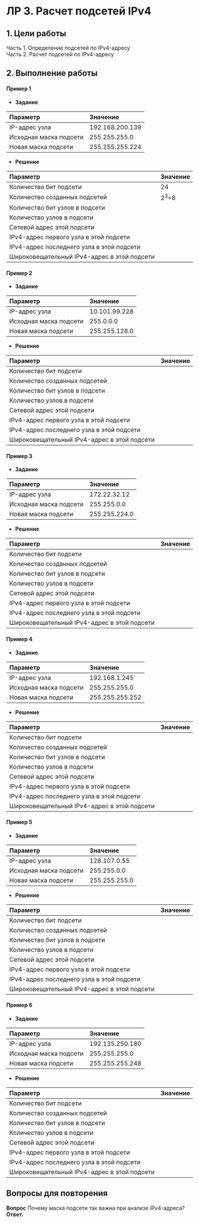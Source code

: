 # ЛР 3. Расчет подсетей IPv4

## 1. Цели работы

Часть 1. Определение подсетей по IPv4-адресу   
Часть 2. Расчет подсетей по IPv4-адресу


## 2. Выполнение работы

#### Пример 1

- **Задание**

| Параметр | Значение | 
| :------------- | :------------- |
| IP-адрес узла | 192.168.200.139 |
| Исходная маска подсети | 255.255.255.0 |
| Новая маска подсети | 255.255.255.224 |

- **Решение**

| Параметр | Значение | 
| :------------- | :------------- |
| Количество бит подсети | 24 |
| Количество созданных подсетей | $2^3$=8 |
| Количество бит узлов в подсети |  |
| Количество узлов в подсети |  |
| Сетевой адрес этой подсети |  |
| IPv4-адрес первого узла в этой подсети |  |
| IPv4-адрес последнего узла в этой подсети |  |
| Широковещательный IPv4-адрес в этой подсети |  |

#### Пример 2

- **Задание**

| Параметр | Значение | 
| :------------- | :------------- |
| IP-адрес узла | 10.101.99.228 |
| Исходная маска подсети | 255.0.0.0 |
| Новая маска подсети | 255.255.128.0 |

- **Решение**

| Параметр | Значение | 
| :------------- | :------------- |
| Количество бит подсети |  |
| Количество созданных подсетей |  |
| Количество бит узлов в подсети |  |
| Количество узлов в подсети |  |
| Сетевой адрес этой подсети |  |
| IPv4-адрес первого узла в этой подсети |  |
| IPv4-адрес последнего узла в этой подсети |  |
| Широковещательный IPv4-адрес в этой подсети |  |

#### Пример 3

- **Задание**

| Параметр | Значение | 
| :------------- | :------------- |
| IP-адрес узла | 172.22.32.12 |
| Исходная маска подсети | 255.255.0.0 |
| Новая маска подсети | 255.255.224.0 |

- **Решение**

| Параметр | Значение | 
| :------------- | :------------- |
| Количество бит подсети |  |
| Количество созданных подсетей |  |
| Количество бит узлов в подсети |  |
| Количество узлов в подсети |  |
| Сетевой адрес этой подсети |  |
| IPv4-адрес первого узла в этой подсети |  |
| IPv4-адрес последнего узла в этой подсети |  |
| Широковещательный IPv4-адрес в этой подсети |  |

#### Пример 4

- **Задание**

| Параметр | Значение | 
| :------------- | :------------- |
| IP-адрес узла | 192.168.1.245 |
| Исходная маска подсети | 255.255.255.0 |
| Новая маска подсети | 255.255.255.252 |

- **Решение**

| Параметр | Значение | 
| :------------- | :------------- |
| Количество бит подсети |  |
| Количество созданных подсетей |  |
| Количество бит узлов в подсети |  |
| Количество узлов в подсети |  |
| Сетевой адрес этой подсети |  |
| IPv4-адрес первого узла в этой подсети |  |
| IPv4-адрес последнего узла в этой подсети |  |
| Широковещательный IPv4-адрес в этой подсети |  |

#### Пример 5

- **Задание**

| Параметр | Значение | 
| :------------- | :------------- |
| IP-адрес узла | 128.107.0.55 |
| Исходная маска подсети | 255.255.0.0 |
| Новая маска подсети | 255.255.255.0 |

- **Решение**

| Параметр | Значение | 
| :------------- | :------------- |
| Количество бит подсети |  |
| Количество созданных подсетей |  |
| Количество бит узлов в подсети |  |
| Количество узлов в подсети |  |
| Сетевой адрес этой подсети |  |
| IPv4-адрес первого узла в этой подсети |  |
| IPv4-адрес последнего узла в этой подсети |  |
| Широковещательный IPv4-адрес в этой подсети |  |

#### Пример 6

- **Задание**

| Параметр | Значение | 
| :------------- | :------------- |
| IP-адрес узла | 192.135.250.180 |
| Исходная маска подсети | 255.255.255.0 |
| Новая маска подсети | 255.255.255.248 |

- **Решение**

| Параметр | Значение | 
| :------------- | :------------- |
| Количество бит подсети |  |
| Количество созданных подсетей |  |
| Количество бит узлов в подсети |  |
| Количество узлов в подсети |  |
| Сетевой адрес этой подсети |  |
| IPv4-адрес первого узла в этой подсети |  |
| IPv4-адрес последнего узла в этой подсети |  |
| Широковещательный IPv4-адрес в этой подсети |  |


## Вопросы для повторения

**Вопрос** Почему маска подсети так важна при анализе IPv4-адреса?       
**Ответ.**
